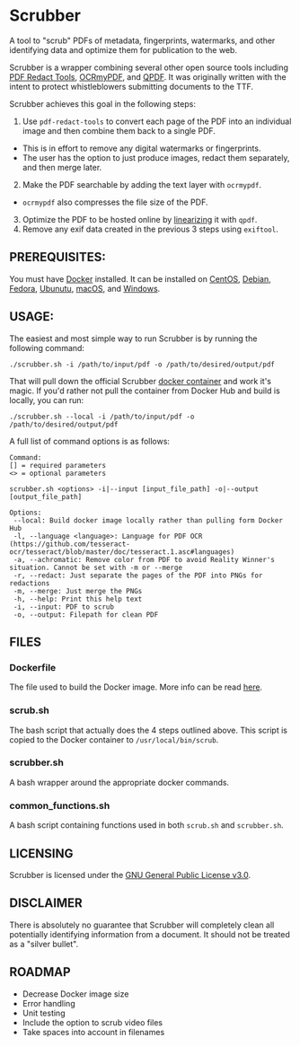 # Scrubber

A tool to "scrub" PDFs of metadata, fingerprints, watermarks, and other identifying data and optimize them for publication to the web.

Scrubber is a wrapper combining several other open source tools including [PDF Redact Tools](https://github.com/firstlookmedia/pdf-redact-tools), [OCRmyPDF](https://github.com/jbarlow83/OCRmyPDF), and [QPDF](https://github.com/qpdf/qpdf). It was originally written with the intent to protect whistleblowers submitting documents to the TTF.

Scrubber achieves this goal in the following steps:
1. Use `pdf-redact-tools` to convert each page of the PDF into an individual image and then combine them back to a single PDF.
 - This is in effort to remove any digital watermarks or fingerprints.
 - The user has the option to just produce images, redact them separately, and then merge later.
2. Make the PDF searchable by adding the text layer with `ocrmypdf`.
 - `ocrmypdf` also compresses the file size of the PDF.
3. Optimize the PDF to be hosted online by [linearizing](https://docs.oracle.com/cd/E51711_01/TSG/FAQ/What%20are%20linearized%20PDF%20files_.html) it with `qpdf`.
4. Remove any exif data created in the previous 3 steps using `exiftool`.

## PREREQUISITES:
You must have [Docker](https://www.docker.com/) installed. It can be installed on [CentOS](https://docs.docker.com/install/linux/docker-ce/centos/), [Debian](https://docs.docker.com/install/linux/docker-ce/debian/), [Fedora](https://docs.docker.com/install/linux/docker-ce/fedora/), [Ubunutu](https://docs.docker.com/install/linux/docker-ce/ubuntu/), [macOS](https://docs.docker.com/docker-for-mac/install/), and [Windows](https://docs.docker.com/docker-for-windows/install/).

## USAGE:
The easiest and most simple way to run Scrubber is by running the following command:
```
./scrubber.sh -i /path/to/input/pdf -o /path/to/desired/output/pdf
```
That will pull down the official Scrubber [docker container](https://hub.docker.com/r/truthandtransparency/scrubber) and work it's magic. If you'd rather not pull the container from Docker Hub and build is locally, you can run:
```
./scrubber.sh --local -i /path/to/input/pdf -o /path/to/desired/output/pdf
```

A full list of command options is as follows:

```
Command:
[] = required parameters
<> = optional parameters

scrubber.sh <options> -i|--input [input_file_path] -o|--output [output_file_path] 

Options:
 --local: Build docker image locally rather than pulling form Docker Hub
 -l, --language <language>: Language for PDF OCR (https://github.com/tesseract-ocr/tesseract/blob/master/doc/tesseract.1.asc#languages)
 -a, --achromatic: Remove color from PDF to avoid Reality Winner's situation. Cannot be set with -m or --merge
 -r, --redact: Just separate the pages of the PDF into PNGs for redactions
 -m, --merge: Just merge the PNGs
 -h, --help: Print this help text
 -i, --input: PDF to scrub
 -o, --output: Filepath for clean PDF
```

## FILES
### Dockerfile
The file used to build the Docker image. More info can be read [here](https://docs.docker.com/develop/develop-images/dockerfile_best-practices/).

### scrub.sh
The bash script that actually does the 4 steps outlined above. This script is copied to the Docker container to `/usr/local/bin/scrub`.

### scrubber.sh
A bash wrapper around the appropriate docker commands.

### common_functions.sh
A bash script containing functions used in both `scrub.sh` and `scrubber.sh`.

 ## LICENSING
 Scrubber is licensed under the [GNU General Public License v3.0](LICENSE). 

 ## DISCLAIMER
 There is absolutely no guarantee that Scrubber will completely clean all potentially identifying information from a document. It should not be treated as a "silver bullet".

 ## ROADMAP
 - Decrease Docker image size
 - Error handling
 - Unit testing
 - Include the option to scrub video files
 - Take spaces into account in filenames
